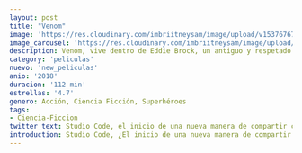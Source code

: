 ```yaml
---
layout: post
title: "Venom"
image: 'https://res.cloudinary.com/imbriitneysam/image/upload/v1537676714/venom1-min.jpg'
image_carousel: 'https://res.cloudinary.com/imbriitneysam/image/upload/v1537676712/venom2-min.jpg'
description: Venom, vive dentro de Eddie Brock, un antiguo y respetado periodista que, tras perderlo todo a nivel profesional, e incitado por su odio hacia Spider-Man decidió dejar que el simbionte se introdujese en él.
category: 'peliculas'
nuevo: 'new_peliculas'
anio: '2018'
duracion: '112 min'
estrellas: '4.7'
genero: Acción, Ciencia Ficción, Superhéroes
tags:
- Ciencia-Ficcion
twitter_text: Studio Code, el inicio de una nueva manera de compartir conocimientos informáticos.
introduction: Studio Code, ¿El inicio de una nueva manera de compartir conocimientos informáticos?, hay que intentarlo.
---
```












